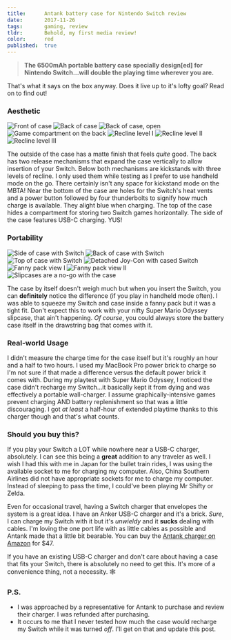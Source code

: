 ```yaml
---
title:      Antank battery case for Nintendo Switch review
date:       2017-11-26
tags:       gaming, review
tldr:       Behold, my first media review!
color:      red
published:  true
---
```


> **The 6500mAh portable battery case specially design[ed] for Nintendo Switch...will double the playing time wherever you are.**

That's what it says on the box anyway. Does it live up to it's lofty goal? Read on to find out!



### Aesthetic
![Front of case](/assets/images/2017/antank-case-for-nintendo-switch-review-a.jpg)
![Back of case](/assets/images/2017/antank-case-for-nintendo-switch-review-b.jpg)
![Back of case, open](/assets/images/2017/antank-case-for-nintendo-switch-review-c.jpg)
![Game compartment on the back](/assets/images/2017/antank-case-for-nintendo-switch-review-d.jpg)
![Recline level I](/assets/images/2017/antank-case-for-nintendo-switch-review-e.jpg)
![Recline level II](/assets/images/2017/antank-case-for-nintendo-switch-review-f.jpg)
![Recline level III](/assets/images/2017/antank-case-for-nintendo-switch-review-g.jpg)

The outside of the case has a matte finish that feels _quite_ good. The back has two release mechanisms that expand the case vertically to allow insertion of your Switch. Below both mechanisms are kickstands with three levels of recline. I only used them while testing as I prefer to use handheld mode on the go. There certainly isn't any space for kickstand mode on the MBTA! Near the bottom of the case are holes for the Switch's heat vents and a power button followed by four thunderbolts to signify how much charge is available. They alight blue when charging. The top of the case hides a compartment for storing two Switch games horizontally. The side of the case features USB-C charging. YUS!



### Portability
![Side of case with Switch](/assets/images/2017/antank-case-for-nintendo-switch-review-h.jpg)
![Back of case with Switch](/assets/images/2017/antank-case-for-nintendo-switch-review-i.jpg)
![Top of case with Switch](/assets/images/2017/antank-case-for-nintendo-switch-review-j.jpg)
![Detached Joy-Con with cased Switch](/assets/images/2017/antank-case-for-nintendo-switch-review-k.jpg)
![Fanny pack view I](/assets/images/2017/antank-case-for-nintendo-switch-review-l.jpg)
![Fanny pack view II](/assets/images/2017/antank-case-for-nintendo-switch-review-m.jpg)
![Slipcases are a no-go with the case](/assets/images/2017/antank-case-for-nintendo-switch-review-n.jpg)

The case by itself doesn't weigh much but when you insert the Switch, you can **definitely** notice the difference (if you play in handheld mode often). I was able to squeeze my Switch and case inside a fanny pack but it was a tight fit. Don't expect this to work with your nifty Super Mario Odyssey slipcase, that ain't happening. _Of course_, you could always store the battery case itself in the drawstring bag that comes with it.



### Real-world Usage
I didn't measure the charge time for the case itself but it's roughly an hour and a half to two hours. I used my MacBook Pro power brick to charge so I'm not sure if that made a difference versus the default power brick it comes with. During my playtest with Super Mario Odyssey, I noticed the case didn't recharge my Switch...it basically kept it from dying and was effectively a portable wall-charger. I assume graphically-intensive games prevent charging AND battery replenishment so that was a little discouraging. I got _at least_ a half-hour of extended playtime thanks to this charger though and that's what counts.



### Should you buy this?
If you play your Switch a LOT while nowhere near a USB-C charger, absolutely. I can see this being a **great** addition to any traveler as well. I wish I had this with me in Japan for the bullet train rides, I was using the available socket to me for charging my computer. Also, China Southern Airlines did not have appropriate sockets for me to charge my computer. Instead of sleeping to pass the time, I could've been playing Mr Shifty or Zelda.

Even for occasional travel, having a Switch charger that envelopes the system is a great idea. I have an Anker USB-C charger and it's a brick. _Sure_, I can charge my Switch with it but it's _unwieldy_ and it **sucks** dealing with cables. I'm loving the one port life with as little cables as possible and Antank made that a little bit bearable. You can buy the [Antank charger on Amazon](https://www.amazon.com/Switch-Battery-Charger-Portable-6500mAh-Extended/dp/B07314ZP7L "Antank portable battery charger for Nintendo Switch on Amazon") for $47.

If you have an existing USB-C charger and don't care about having a case that fits your Switch, there is absolutely no need to get this. It's more of a convenience thing, not a necessity. 🕸



### P.S.
- I was approached by a representative for Antank to purchase and review their charger. I was refunded after purchasing.
- It occurs to me that I never tested how much the case would recharge my Switch while it was turned _off_. I'll get on that and update this post.
